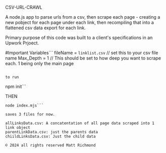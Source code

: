CSV-URL-CRAWL

A node.js app to parse urls from a csv, then scrape each page - creating a new pobject for each page under each link, then recompiling that into a flattened csv data export for each link. 

Primary purpose of this code was built to a client's specifications in an Upwork Prjoect. 


#Important Variables```
fileName = `linklist.csv` // set this to your csv file name
Max_Depth = 1
// This should be set to how deep you want to scrape each. 1 being only the main page

```

to run 

```
npm init```

THEN 

```
node index.mjs```

saves 3 files for now. 

allLinksData.csv: A concatentation of all page data scraped into 1 link object
parentLinkData.csv: just the parents data
chiildLinksData.csv: Just the child data

© 2024 all rights reserved Matt Richmond 
